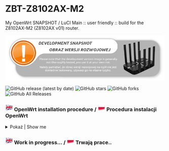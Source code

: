 # ZBT-Z8102AX-M2
My OpenWrt SNAPSHOT / LuCI Main :: user friendly :: build for the Z8102AX-M2 (Z8102AX v01) router.

<p align="center">
<img src="https://github.com/4IceG/Personal_data/blob/master/developzbt.png?raw=true" />
</p>

![GitHub release (latest by date)](https://img.shields.io/github/v/release/4IceG/ZBT-Z8102AX-M2?style=flat-square)
![GitHub stars](https://img.shields.io/github/stars/4IceG/ZBT-Z8102AX-M2?style=flat-square)
![GitHub forks](https://img.shields.io/github/forks/4IceG/ZBT-Z8102AX-M2?style=flat-square)
![GitHub All Releases](https://img.shields.io/github/downloads/4IceG/ZBT-Z8102AX-M2/total)



### <img src="https://raw.githubusercontent.com/4IceG/Personal_data/master/dooffy_design_icons_EU_flags_United_Kingdom.png" height="24"> OpenWrt installation procedure / <img src="https://raw.githubusercontent.com/4IceG/Personal_data/master/dooffy_design_icons_EU_flags_Poland.png" height="24"> Procedura instalacji OpenWrt

<details>
   <summary>Pokaż | Show me</summary>

- The purchased router has software provided by Zbtlink. | Zakupiony router posiada oprogramowanie dostarczone przez Zbtlink.

![](https://github.com/4IceG/ZBT-Z8102AX-M2/blob/main/ZBT%20to%20OpenWrt/zbt_firmware.jpg?raw=true)

- Installing new firmware. | Instalacja nowego firmware.
  
1. Fixed computer IP: 192.168.1.100, Subnet mask: 255.255.255.0
1. Turn off power and keep press the Reset button for a few seconds to connect to the power supply. Wait 20 seconds after connecting the power supply.
1. Enter the browser page and enter: 192.168.1.1
1. Submit the updated firmware [Z8102AX-nand-mt7981-DDR4-23.0804_121617.bin](https://github.com/4IceG/ZBT-Z8102AX-M2/blob/main/ZBT%20to%20OpenWrt/Z8102AX-nand-mt7981-DDR4-23.0804_121617.bin).
1. Wait for update to complete.
1. Enter the browser page and enter: 192.168.1.1
1. Submit the updated OpenWrt firmware.

  
</details>

### <img src="https://raw.githubusercontent.com/4IceG/Personal_data/master/dooffy_design_icons_EU_flags_United_Kingdom.png" height="24"> Work in progress... / <img src="https://raw.githubusercontent.com/4IceG/Personal_data/master/dooffy_design_icons_EU_flags_Poland.png" height="24"> Trwają prace..
